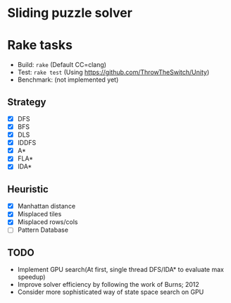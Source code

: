# Sliding puzzle solver

# Rake tasks
* Build: `rake` (Default CC=clang)
* Test: `rake test` (Using <https://github.com/ThrowTheSwitch/Unity>)
* Benchmark: (not implemented yet)

## Strategy
* [x] DFS
* [x] BFS
* [x] DLS
* [x] IDDFS
* [x] A\*
* [x] FLA\*
* [x] IDA\*

## Heuristic
* [x] Manhattan distance
* [x] Misplaced tiles
* [x] Misplaced rows/cols
* [ ] Pattern Database

## TODO
* Implement GPU search(At first, single thread DFS/IDA\* to evaluate max speedup)
* Improve solver efficiency by following the work of Burns; 2012
* Consider more sophisticated way of state space search on GPU
